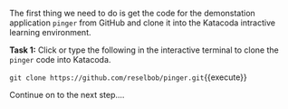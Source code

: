 The first thing we need to do is get the code for the demonstation application `pinger` from GitHub and clone
it into the Katacoda intractive learning environment.

**Task 1:** Click or type the following in the interactive terminal to clone the `pinger` code into Katacoda.

`git clone https://github.com/reselbob/pinger.git`{{execute}}

Continue on to the next step....